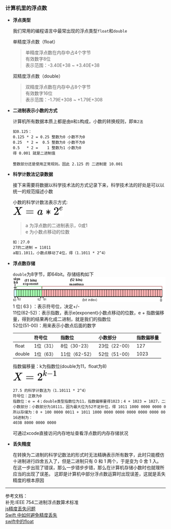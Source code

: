### 计算机里的浮点数

+   **浮点类型**

    我们常用的编程语言中最常出现的浮点类型`float`和`double`

    单精度浮点数（float）
    >   单精度浮点数在内存中占4个字节<br>
    >   有效数字8位<br>
    >   表示范围：-3.40E+38 ~ +3.40E+38<br>

    双精度浮点数（double）
    >   双精度浮点数在内存中占8个字节<br>
    >   有效数字16位<br>
    >   表示范围：-1.79E+308 ~ +1.79E+308<br>

+   **二进制表示小数的方式**

    计算机所有数据本质上都是由`0`和`1`构成，小数的转换规则，即`乘2法`

    ```txt
    如0.125：
    0.125 * 2 = 0.25 整数为0 小数不为0
    0.25  * 2 =  0.5 整数为0 小数不为0
    0.5   * 2 =    1 整数为1 小数为0
    得 0.001 就是二进制值

    整数部分还是使用正常规则。因此 2.125 的 二进制是 10.001
    ```

+   **科学计数法记录数据**

    接下来需要将数据以科学技术法的方式记录下来，科学技术法的好处是可以以统一的规范描述小数

    小数的科学计数法表示方式:<br>
    ![1](./1.svg)<br>
    >   a 为浮点数的二进制表示，0或1<br>
    >   e 为小数点移动的位数<br>

    ```txt
    如：27.0
    27的二进制 = 11011
    a取1.1011，小数点移动了4位，得（1.1011 * 2^4）
    ```

+   **浮点数存储**

    `double`为8字节，即64bit。存储结构如下<br>
    ![2](./2.png)<br>
    1 位( 63 ) ：表示符号位，决定+/-<br>
    11位(62-52)：表示指数，表示e(exponent)小数点移动的位数，e + 指数偏移量，得到的结果再化成二进制，就是我们的指数位<br>
    52位(51-00)：用来表示小数点后面的数字<br>

    |        | 符号位   | 指数位       | 小数部分     | 指数偏移量 |
    |    ----| ----    | ----        | ----        | ----     |
    | float  | 1位（31）|  8位（30-23）| 23位（22-00）| 127      |
    | double | 1位（63）| 11位（62-52）| 52位（51-00）| 1023     |

    指数偏移量：k为指数位(double为11，float为8)<br>
    ![3](./3.svg)

    ```txt
    27.5 的科学计数法为（1.10111 * 2^4）
    符号位：正数为0
    指数位：e = 4；double类型指数位为11，指数偏移量得1023；4 + 1023 = 1027，二进制为 100 0000 0011
    小数部分：小数部分为10111，因为最大位为52不足补位，得 1011 1000 0000 0000 0000 0000 0000 0000 0000 0000 0000 0000 0000
    所以存储为：0 + 100 0000 0011 + 1011 1000 0000 0000 0000 0000 0000 0000 0000 0000 0000 0000 0000
    16进制为：
    403B 8000 0000 0000
    ```
    可通过xcode直接访问内存地址查看浮点数的内存存储状况

+   **丢失精度**

    在转换为二进制的科学记数法的形式时无法精确表示所有数字，此时只能模仿十进制进行四舍五入了，但是二进制只有 0 和 1 两个，于是变为 0 舍 1 入。
    在这一步出现了错误，那么一步错步步错，那么在计算机存储小数时也就理所应当的出现了误差。
    这即是计算机中部分浮点数运算时出现误差，这就是丢失精度的根本原因

------

  参考文档：<br>
  补充:IEEE 754二进制浮点数算术标准<br>
  [js精度丢失问题](https://zhuanlan.zhihu.com/p/340822555)<br>
  [Swift 中如何避免精度丢失](https://zhuanlan.zhihu.com/p/100353781)<br>
  [swift中的float](https://developer.apple.com/documentation/swift/floatingpoint)<br>
